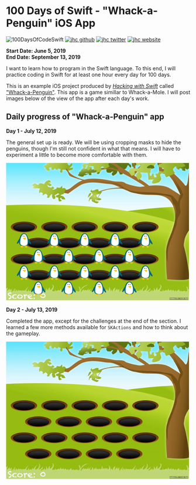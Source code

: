 # 100 Days of Swift - "Whack-a-Penguin" iOS App

![100DaysOfCodeSwift](https://img.shields.io/badge/100DaysOfCode-Swift-FA7343.svg?style=flat&logo=swift)
[![jhc github](https://img.shields.io/badge/GitHub-jhrcook-lightgrey.svg?style=flat&logo=github)](https://github.com/jhrcook)
[![jhc twitter](https://img.shields.io/badge/Twitter-Joshua_Cook-00aced.svg?style=flat&logo=twitter)](https://twitter.com/JoshDoesa)
[![jhc website](https://img.shields.io/badge/Website-Joshua_Cook-5087B2.svg?style=flat&logo=telegram)](https://joshuacook.netlify.com)

**Start Date: June 5, 2019  
End Date: September 13, 2019**

I want to learn how to program in the Swift language. To this end, I will practice coding in Swift for at least one hour every day for 100 days.

This is an example iOS project produced by [*Hacking with Swift*](https://www.hackingwithswift.com/read) called ["Whack-a-Penguin"](https://www.hackingwithswift.com/read/14/overview). This app is a game simillar to Whack-a-Mole. I will post images below of the view of the app after each day's work.

## Daily progress of "Whack-a-Penguin" app

**Day 1 - July 12, 2019**

The general set up is ready. We will be using cropping masks to hide the penguins, though I'm still not confident in what that means. I will have to experiment a little to become more comfortable with them.

<img src="progress_screenshots/IMG_5933C1864A1D-1.jpeg" width="500"/>

**Day 2 - July 13, 2019**

Completed the app, except for the challenges at the end of the section. I learned a few more methods available for `SKActions` and how to think about the gameplay.

<img src="progress_screenshots/ezgif.com-video-to-gif.gif" width="500"/>
